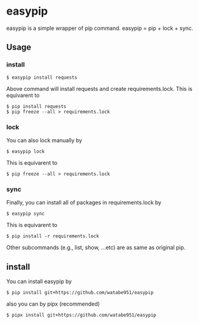 # easypip
easypip is a simple wrapper of pip command. easypip = pip + lock + sync.

## Usage
### install
```
$ easypip install requests
```

Above command will install requests and create requirements.lock.
This is equivarent to

```
$ pip install requests
$ pip freeze --all > requirements.lock
```

### lock
You can also lock manually by

```
$ easypip lock
```

This is equivarent to 

```
$ pip freeze --all > requirements.lock
```

### sync
Finally, you can install all of packages in requirements.lock by

```
$ easypip sync
```

This is equivarent to 

```
$ pip install -r requirements.lock
```

Other subcommands (e.g., list, show, ...etc) are as same as original pip.

## install
You can install easypip by

```
$ pip install git+https://github.com/watabe951/easypip
```

also you can by pipx (recommended)

```
$ pipx install git+https://github.com/watabe951/easypip
```
